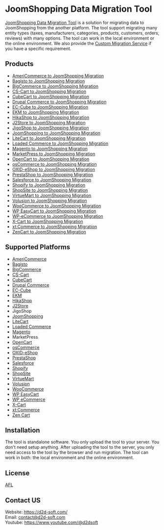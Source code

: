 # JoomShopping Data Migration Tool
[JoomShopping Data Migration Tool](https://d2d-soft.com/41-joomshopping-migration) is a solution for migrating data to JoomShopping from the another platform. The tool support migrating many entity types (taxes, manufacturers, categories, products, customers, orders, reviews) with many options. The tool can work in the local environment or the online environment. We also provide the [Custom Migration Service](https://d2d-soft.com/migration-services/296-data-migration-customization.html) if you have a specific requirement. 

## Products
- [AmeriCommerce to JoomShopping Migration](https://d2d-soft.com/joomshopping-migration/769-7246-americommerce-to-joomshopping-migration-tool.html#/72-entities-1000)
- [Bagisto to JoomShopping Migration](https://d2d-soft.com/joomshopping-migration/935-8954-bagisto-to-joomshopping-migration-tool.html#/72-entities-1000)
- [BigCommerce to JoomShopping Migration](https://d2d-soft.com/joomshopping-migration/611-2602-bigcommerce-to-joomshopping-migration-tool.html#/72-entities-1000)
- [CS-Cart to JoomShopping Migration](https://d2d-soft.com/joomshopping-migration/612-2607-cs-cart-to-joomshopping-migration-tool.html#/72-entities-1000)
- [CubeCart to JoomShopping Migration](https://d2d-soft.com/joomshopping-migration/613-2612-cubecart-to-joomshopping-migration-tool.html#/72-entities-1000)
- [Drupal Commerce to JoomShopping Migration](https://d2d-soft.com/joomshopping-migration/614-drupal-commerce-to-joomshopping-migration-service.html)
- [EC-Cube to JoomShopping Migration](https://d2d-soft.com/joomshopping-migration/996-9571-ec-cube-to-joomshopping-migration-tool.html#/72-entities-1000)
- [EKM to JoomShopping Migration](https://d2d-soft.com/joomshopping-migration/823-7798-ekm-to-joomshopping-migration-tool.html#/72-entities-1000)
- [HikaShop to JoomShopping Migration](https://d2d-soft.com/joomshopping-migration/615-2617-hikashop-to-joomshopping-migration-tool.html#/72-entities-1000)
- [J2Store to JoomShopping Migration](https://d2d-soft.com/joomshopping-migration/616-2622-j2store-to-joomshopping-migration-tool.html#/72-entities-1000)
- [JigoShop to JoomShopping Migration](https://d2d-soft.com/joomshopping-migration/617-2627-jigoshop-to-joomshopping-migration-tool.html#/72-entities-1000)
- [JoomShopping to JoomShopping Migration](https://d2d-soft.com/joomshopping-migration/618-2632-joomshopping-to-joomshopping-migration-tool.html#/72-entities-1000)
- [LiteCart to JoomShopping Migration](https://d2d-soft.com/joomshopping-migration/877-8360-litecart-to-joomshopping-migration-tool.html#/72-entities-1000)
- [Loaded Commerce to JoomShopping Migration](https://d2d-soft.com/joomshopping-migration/619-2637-loaded-to-joomshopping-migration-tool.html#/72-entities-1000)
- [Magento to JoomShopping Migration](https://d2d-soft.com/joomshopping-migration/620-2642-magento-to-joomshopping-migration-tool.html#/72-entities-1000)
- [MarketPress to JoomShopping Migration](https://d2d-soft.com/joomshopping-migration/621-2647-marketpress-to-joomshopping-migration-tool.html#/72-entities-1000)
- [OpenCart to JoomShopping Migration](https://d2d-soft.com/joomshopping-migration/622-2652-opencart-to-joomshopping-migration-tool.html#/72-entities-1000)
- [osCommerce to JoomShopping Migration](https://d2d-soft.com/joomshopping-migration/623-2657-oscommerce-to-joomshopping-migration-tool.html#/72-entities-1000)
- [OXID-eShop to JoomShopping Migration](https://d2d-soft.com/joomshopping-migration/624-2662-oxid-eshop-to-joomshopping-migration-tool.html#/72-entities-1000)
- [PrestaShop to JoomShopping Migration](https://d2d-soft.com/joomshopping-migration/625-2667-prestashop-to-joomshopping-migration-tool.html#/72-entities-1000)
- [Salesforce to JoomShopping Migration](https://d2d-soft.com/joomshopping-migration/717-6715-salesforce-to-joomshopping-migration-tool.html#/72-entities-1000)
- [Shopify to JoomShopping Migration](https://d2d-soft.com/joomshopping-migration/626-2672-shopify-to-joomshopping-migration-tool.html#/72-entities-1000)
- [ShopSite to JoomShopping Migration](https://d2d-soft.com/joomshopping-migration/850-8074-shopsite-to-joomshopping-migration-tool.html#/72-entities-1000)
- [VirtueMart to JoomShopping Migration](https://d2d-soft.com/joomshopping-migration/627-2677-virtuemart-to-joomshopping-migration-tool.html#/72-entities-1000)
- [Volusion to JoomShopping Migration](https://d2d-soft.com/joomshopping-migration/640-5912-volusion-to-joomshopping-migration-tool.html#/72-entities-1000)
- [WooCommerce to JoomShopping Migration](https://d2d-soft.com/joomshopping-migration/628-2682-woocommerce-to-joomshopping-migration-tool.html#/72-entities-1000)
- [WP EasyCart to JoomShopping Migration](https://d2d-soft.com/joomshopping-migration/666-6187-wpeasycart-to-joomshopping-migration-tool.html#/72-entities-1000)
- [WP-eCommerce to JoomShopping Migration](https://d2d-soft.com/joomshopping-migration/629-2687-wp-ecommerce-to-joomshopping-migration-tool.html#/72-entities-1000)
- [X-Cart to JoomShopping Migration](https://d2d-soft.com/joomshopping-migration/630-2692-x-cart-to-joomshopping-migration-tool.html#/72-entities-1000)
- [xt:Commerce to JoomShopping Migration](https://d2d-soft.com/joomshopping-migration/631-2697-xtcommerce-to-joomshopping-migration-tool.html#/72-entities-1000)
- [ZenCart to JoomShopping Migration](https://d2d-soft.com/joomshopping-migration/632-2702-zencart-to-joomshopping-migration-tool.html#/72-entities-1000)

## Supported Platforms
- [AmeriCommerce](https://www.americommerce.com/)
- [Bagisto](https://bagisto.com/)
- [BigCommerce](https://www.bigcommerce.com/)
- [CS-Cart](https://www.cs-cart.com/)
- [CubeCart](https://www.cubecart.com/)
- [Drupal Commerce](https://drupalcommerce.org/)
- [EC-Cube](https://www.ec-cube.net/)
- [EKM](https://www.ekm.com/)
- [HikaShop](https://www.hikashop.com/)
- [J2Store](https://www.j2store.org/)
- JigoShop
- [JoomShopping](https://extensions.joomla.org/extension/joomshopping/)
- [LiteCart](https://www.litecart.net/)
- [Loaded Commerce](https://loadedcommerce.com/)
- [Magento](https://magento.com/)
- MarketPress
- [OpenCart](https://www.opencart.com/)
- [osCommerce](https://www.oscommerce.com/)
- [OXID-eShop](https://www.oxid-esales.com)
- [PrestaShop](https://www.prestashop.com)
- [Salesforce](https://www.salesforce.com/)
- [Shopify](https://www.shopify.com/)
- [ShopSite](https://www.shopsite.com/)
- [VirtueMart](https://virtuemart.net/)
- [Volusion](https://volusion.com/)
- [WooCommerce](https://woocommerce.com/)
- [WP EasyCart](https://www.wpeasycart.com/)
- [WP eCommerce](https://wpecommerce.org/)
- [X-Cart](https://www.x-cart.com/)
- [xt:Commerce](https://www.xt-commerce.com/)
- [Zen Cart](https://www.zen-cart.com/)

## Installation
The tool is standalone software. You only upload the tool to your server. You don't need setup anything. After uploading the tool to the server, you only need access to the tool by the browser and run migration. The tool can work in both: the local environment and the online environment.

## License

[AFL](https://d2d-soft.com/license/AFL.txt)

## Contact US
Website: https://d2d-soft.com/ \
Email: contact@d2d-soft.com \
Youtube: https://www.youtube.com/@d2dsoft 
